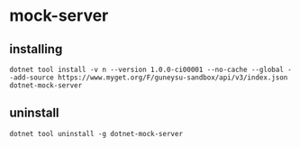 # mock-server



## installing

```
dotnet tool install -v n --version 1.0.0-ci00001 --no-cache --global --add-source https://www.myget.org/F/guneysu-sandbox/api/v3/index.json dotnet-mock-server
```


## uninstall
```
dotnet tool uninstall -g dotnet-mock-server
```
